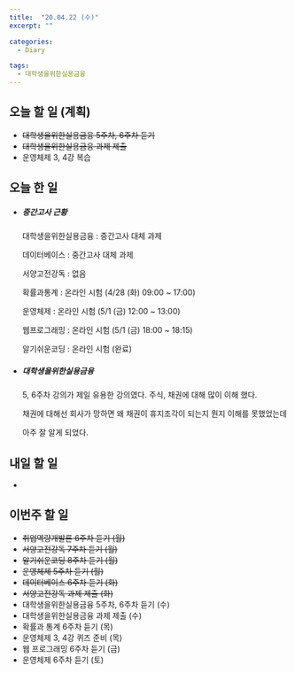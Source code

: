 ```yaml
---
title:  "20.04.22 (수)"
excerpt: ""

categories:
  - Diary

tags:
  - 대학생을위한실용금융
---
```


## 오늘 할 일 (계획)

- ~~대학생을위한실용금융 5주차, 6주차 듣기~~
- ~~대학생을위한실용금융 과제 제출~~
- 운영체제 3, 4강 복습


## 오늘 한 일

- ##### 중간고사 근황

  대학생을위한실용금융 : 중간고사 대체 과제

  데이터베이스 : 중간고사 대체 과제

  서양고전강독 : 없음

  확률과통계 : 온라인 시험 (4/28 (화) 09:00 ~ 17:00)

  운영체제 : 온라인 시험 (5/1 (금) 12:00 ~ 13:00)

  웹프로그래밍 : 온라인 시험 (5/1 (금) 18:00 ~ 18:15)

  알기쉬운코딩 : 온라인 시험 (완료)

- ##### 대학생을위한실용금융

  5, 6주차 강의가 제일 유용한 강의였다. 주식, 채권에 대해 많이 이해 했다.

  채권에 대해선 회사가 망하면 왜 채권이 휴지조각이 되는지 뭔지 이해를 못했었는데

  아주 잘 알게 되었다.


## 내일 할 일

- 


## 이번주 할 일

- ~~취업역량개발론 6주차 듣기 (월)~~
- ~~서양고전강독 7주차 듣기 (월)~~
- ~~알기쉬운코딩 8주차 듣기 (월)~~
- ~~운영체제 5주차 듣기 (월)~~
- ~~데이터베이스 6주차 듣기 (화)~~
- ~~서양고전강독 과제 제출 (화)~~
- 대학생을위한실용금융 5주차, 6주차 듣기 (수)
- 대학생을위한실용금융 과제 제출 (수)
- 확률과 통계 6주차 듣기 (목)
- 운영체제 3, 4강 퀴즈 준비 (목)
- 웹 프로그래밍 6주차 듣기 (금)
- 운영체제 6주차 듣기 (토)